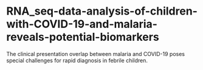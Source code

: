 # RNA_seq-data-analysis-of-children-with-COVID-19-and-malaria-reveals-potential-biomarkers
The clinical presentation overlap between malaria and COVID-19 poses special challenges for rapid diagnosis in febrile children. 
